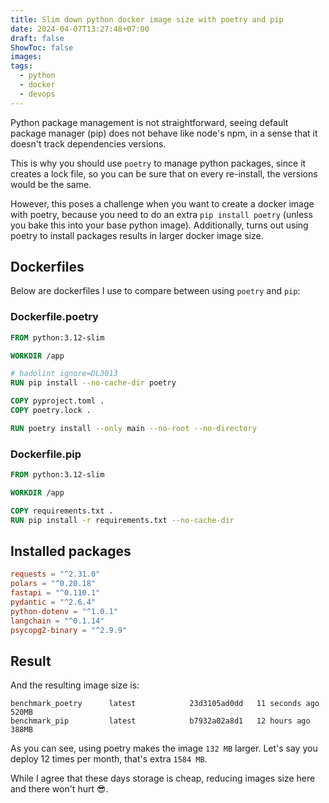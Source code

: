 ```yaml
---
title: Slim down python docker image size with poetry and pip
date: 2024-04-07T13:27:48+07:00
draft: false
ShowToc: false
images:
tags:
  - python
  - docker
  - devops
---
```


Python package management is not straightforward, seeing default package manager (pip) does not behave like node's npm, in a sense that it doesn't track dependencies versions.

This is why you should use `poetry` to manage python packages, since it creates a lock file, so you can be sure that on every re-install, the versions would be the same.

However, this poses a challenge when you want to create a docker image with poetry, because you need to do an extra `pip install poetry` (unless you bake this into your base python image). Additionally, turns out using poetry to install packages results in larger docker image size.

## Dockerfiles

Below are dockerfiles I use to compare between using `poetry` and `pip`:

### Dockerfile.poetry

```Dockerfile
FROM python:3.12-slim

WORKDIR /app

# hadolint ignore=DL3013
RUN pip install --no-cache-dir poetry

COPY pyproject.toml .
COPY poetry.lock .

RUN poetry install --only main --no-root --no-directory
```

### Dockerfile.pip

```Dockerfile
FROM python:3.12-slim

WORKDIR /app

COPY requirements.txt .
RUN pip install -r requirements.txt --no-cache-dir
```

## Installed packages

```toml
requests = "^2.31.0"
polars = "^0.20.18"
fastapi = "^0.110.1"
pydantic = "^2.6.4"
python-dotenv = "^1.0.1"
langchain = "^0.1.14"
psycopg2-binary = "^2.9.9"
```

## Result

And the resulting image size is:

```log
benchmark_poetry      latest            23d3105ad0dd   11 seconds ago   520MB
benchmark_pip         latest            b7932a02a8d1   12 hours ago     388MB
```

As you can see, using poetry makes the image `132 MB` larger. Let's say you deploy 12 times per month, that's extra `1584 MB`.

While I agree that these days storage is cheap, reducing images size here and there won't hurt 😎.
